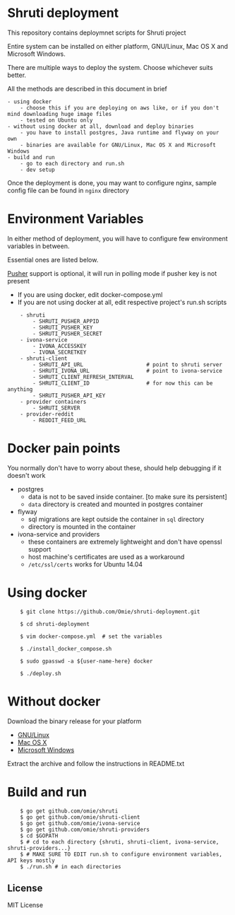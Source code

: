 # Shruti deployment

This repository contains deploymnet scripts for Shruti project

Entire system can be installed on either platform, GNU/Linux, Mac OS X and Microsoft Windows.

There are multiple ways to deploy the system. Choose whichever suits better.

All the methods are described in this document in brief

    - using docker
        - choose this if you are deploying on aws like, or if you don't mind downloading huge image files
        - tested on Ubuntu only
    - without using docker at all, download and deploy binaries
        - you have to install postgres, Java runtime and flyway on your own
        - binaries are available for GNU/Linux, Mac OS X and Microsoft Windows
    - build and run
        - go to each directory and run.sh
        - dev setup

Once the deployment is done, you may want to configure nginx, sample config file can be found in `nginx` directory

# Environment Variables

In either method of deployment, you will have to configure few environment variables in between.

Essential ones are listed below.

[Pusher](http://pusher.com) support is optional, it will run in polling mode if pusher key is not present

- If you are using docker, edit docker-compose.yml
- If you are not using docker at all, edit respective project's run.sh scripts

```
    - shruti
        - SHRUTI_PUSHER_APPID
        - SHRUTI_PUSHER_KEY
        - SHRUTI_PUSHER_SECRET
    - ivona-service
        - IVONA_ACCESSKEY
        - IVONA_SECRETKEY
    - shruti-client
        - SHRUTI_API_URL                    # point to shruti server
        - SHRUTI_IVONA_URL                  # point to ivona-service
        - SHRUTI_CLIENT_REFRESH_INTERVAL
        - SHRUTI_CLIENT_ID                  # for now this can be anything
        - SHRUTI_PUSHER_API_KEY
    - provider containers
        - SHRUTI_SERVER
    - provider-reddit
        - REDDIT_FEED_URL
```

# Docker pain points

You normally don't have to worry about these, should help debugging if it doesn't work


- postgres
    - data is not to be saved inside container. [to make sure its persistent]
    - `data` directory is created and mounted in postgres container
- flyway
    - sql migrations are kept outside the container in `sql` directory
    - directory is mounted in the container
- ivona-service and providers
    - these containers are extremely lightweight and don't have openssl support
    - host machine's certificates are used as a workaround
    - `/etc/ssl/certs` works for Ubuntu 14.04


# Using docker

```
    $ git clone https://github.com/Omie/shruti-deployment.git

    $ cd shruti-deployment

    $ vim docker-compose.yml  # set the variables

    $ ./install_docker_compose.sh

    $ sudo gpasswd -a ${user-name-here} docker

    $ ./deploy.sh
```

# Without docker

Download the binary release for your platform

- [GNU/Linux](http://foo.com/releases/latest/shruti_linux.tar)
- [Mac OS X](http://foo.com/releases/latest/shruti_osx.zip)
- [Microsoft Windows](http://foo.com/releases/latest/shruti_win.zip)

Extract the archive and follow the instructions in README.txt


# Build and run

```
    $ go get github.com/omie/shruti
    $ go get github.com/omie/shruti-client
    $ go get github.com/omie/ivona-service
    $ go get github.com/omie/shruti-providers
    $ cd $GOPATH
    $ # cd to each directory {shruti, shruti-client, ivona-service, shruti-providers...}
    $ # MAKE SURE TO EDIT run.sh to configure environment variables, API keys mostly
    $ ./run.sh # in each directories
```


License
-------

MIT License

